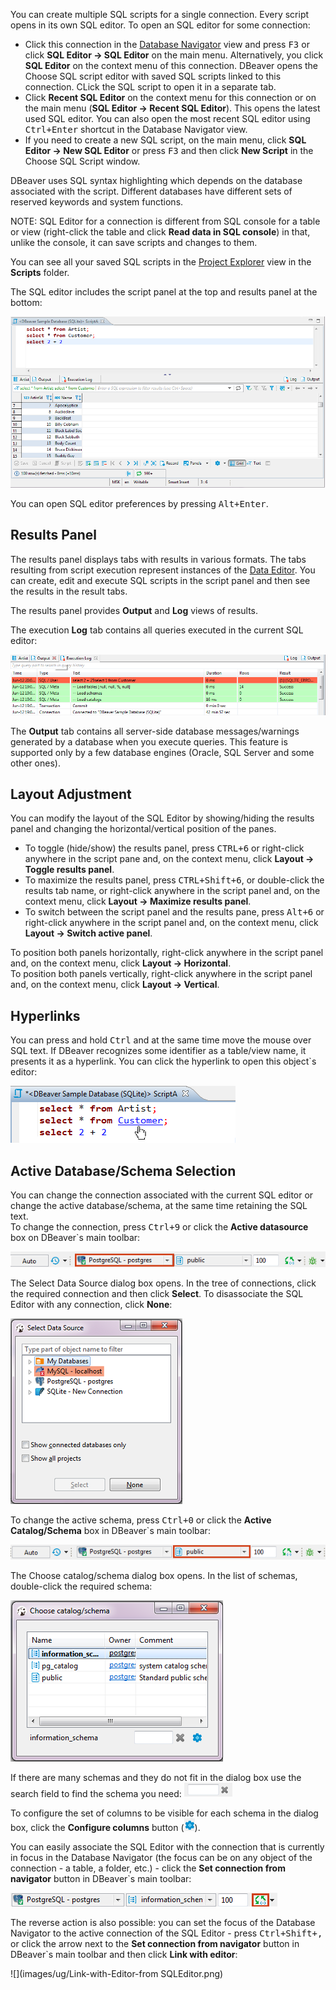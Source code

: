 You can create multiple SQL scripts for a single connection. Every script opens in its own SQL editor. 
To open an SQL editor for some connection:
* Click this connection in the [Database Navigator](Database-Navigator) view and press <kbd>F3</kbd> or click **SQL Editor -> SQL Editor** on the main menu. Alternatively, you click **SQL Editor** on the context menu of this connection. DBeaver opens the Choose SQL script editor with saved SQL scripts linked to this connection. CLick the SQL script to open it in a separate tab.
* Click **Recent SQL Editor** on the context menu for this connection or on the main menu (**SQL Editor -> Recent SQL Editor**). This opens the latest used SQL editor. You can also open the most recent SQL editor using <kbd>Ctrl+Enter</kbd> shortcut in the Database Navigator view.
* If you need to create a new SQL script, on the main menu, click **SQL Editor -> New SQL Editor** or press <kbd>F3</kbd> and then click **New Script** in the Choose SQL Script window.

DBeaver uses SQL syntax highlighting which depends on the database associated with the script. Different databases have different sets of reserved keywords and system functions.

NOTE: SQL Editor for a connection is different from SQL console for a table or view (right-click the table and click **Read data in SQL console**) in that, unlike the console, it can save scripts and changes to them.

You can see all your saved SQL scripts in the [Project Explorer](Project-Explorer) view in the **Scripts** folder.

The SQL editor includes the script panel at the top and results panel at the bottom:

![](images/ug/SQL-Editor.png)

You can open SQL editor preferences by pressing <kbd>Alt+Enter</kbd>.

## Results Panel
The results panel displays tabs with results in various formats. The tabs resulting from script execution represent instances of the [Data Editor](Data-Editor). You can create, edit and execute SQL scripts in the script panel and then see the results in the result tabs.

The results panel provides **Output** and **Log** views of results. 

The execution **Log** tab contains all queries executed in the current SQL editor:

![](images/ug/SEL-Editor-Exec-Log.png)

The **Output** tab contains all server-side database messages/warnings generated by a database when you execute queries. This feature is supported only by a few database engines (Oracle, SQL Server and some other ones). 

## Layout Adjustment
You can modify the layout of the SQL Editor by showing/hiding the results panel and changing the horizontal/vertical position of the panes.
* To toggle (hide/show) the results panel, press <kbd>CTRL+6</kbd> or right-click anywhere in the script pane and, on the context menu, click **Layout -> Toggle results panel**.
* To maximize the results panel, press <kbd>CTRL+Shift+6</kbd>, or double-click the results tab name, or right-click anywhere in the script panel and, on the context menu, click **Layout -> Maximize results panel**.
* To switch between the script panel and the results pane, press <kbd>Alt+6</kbd> or right-click anywhere in the script panel and, on the context menu, click **Layout -> Switch active panel**.

To position both panels horizontally, right-click anywhere in the script panel and, on the context menu, click **Layout -> Horizontal**.  
To position both panels vertically, right-click anywhere in the script panel and, on the context menu, click **Layout -> Vertical**.

## Hyperlinks
You can press and hold <kbd>Ctrl</kbd> and at the same time move the mouse over SQL text. If DBeaver recognizes some identifier as a table/view name, it presents it as a hyperlink. You can click the hyperlink to open this object`s editor:

![](images/ug/SQL-Editor-hyperlink.png)  

## Active Database/Schema Selection
You can change the connection associated with the current SQL editor or change the active database/schema, at the same time retaining the SQL text.  
To change the connection, press <kbd>Ctrl+9</kbd> or click the **Active datasource** box on DBeaver`s main toolbar:

![](images/ug/Active-Connection-change.png)

The Select Data Source dialog box opens. In the tree of connections, click the required connection and then click **Select**. To disassociate the SQL Editor with any connection, click **None**:

![](images/ug/Connection-change-dialog.png)

To change the active schema, press <kbd>Ctrl+0</kbd> or click the **Active Catalog/Schema** box in DBeaver`s main toolbar:

![](images/ug/Active-Schema-Change.png)

The Choose catalog/schema dialog box opens. In the list of schemas, double-click the required schema:

![](images/ug/Schema-change-dialog.png)

If there are many schemas and they do not fit in the dialog box use the search field to find the schema you need: ![](images/ug/Search-field.png)

To configure the set of columns to be visible for each schema in the dialog box, click the **Configure columns** button (![](images/ug/Configure-columns-visibility-icon.png)).

You can easily associate the SQL Editor with the connection that is currently in focus in the Database Navigator (the focus can be on any object of the connection - a table, a folder, etc.) - click the **Set connection from navigator** button in DBeaver`s main toolbar:

![](images/ug/Set-connection-to-DBNavigator.png)

The reverse action is also possible: you can set the focus of the Database Navigator to the active connection of the SQL Editor - press <kbd>Ctrl+Shift+,</kbd> or click the arrow next to the **Set connection from navigator** button in DBeaver`s main toolbar and then click **Link with editor**:

![](images/ug/Link-with-Editor-from SQLEditor.png)
